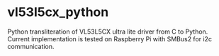 # vl53l5cx_python
Python transliteration of VL53L5CX ultra lite driver from C to Python. Current implementation is tested on Raspberry Pi with SMBus2 for i2c communication.
